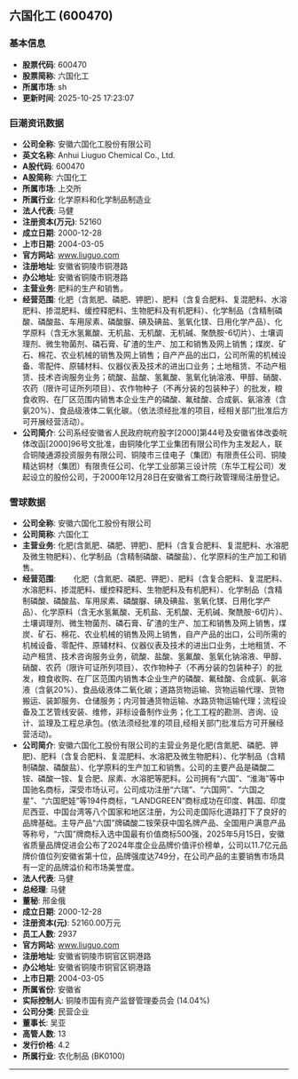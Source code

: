 ## 六国化工 (600470)

### 基本信息

- **股票代码**: 600470
- **股票简称**: 六国化工
- **所属市场**: sh
- **更新时间**: 2025-10-25 17:23:07

### 巨潮资讯数据

- **公司全称**: 安徽六国化工股份有限公司
- **英文名称**: Anhui Liuguo Chemical Co., Ltd.
- **A股代码**: 600470
- **A股简称**: 六国化工
- **所属市场**: 上交所
- **所属行业**: 化学原料和化学制品制造业
- **法人代表**: 马健
- **注册资本(万元)**: 52160
- **成立日期**: 2000-12-28
- **上市日期**: 2004-03-05
- **官方网站**: www.liuguo.com
- **注册地址**: 安徽省铜陵市铜港路
- **办公地址**: 安徽省铜陵市铜港路
- **主营业务**: 肥料的生产和销售。
- **经营范围**: 化肥（含氮肥、磷肥、钾肥）、肥料（含复合肥料、复混肥料、水溶肥料、掺混肥料、缓控释肥料、生物肥料及有机肥料）、化学制品（含精制磷酸、磷酸盐、车用尿素、磷酸脲、碘及碘盐、氢氧化镁、日用化学产品）、化学原料（含无水氢氟酸、无机盐、无机酸、无机碱、聚酰胺-6切片）、土壤调理剂、微生物菌剂、磷石膏、矿渣的生产、加工和销售及网上销售；煤炭、矿石、棉花、农业机械的销售及网上销售；自产产品的出口，公司所需的机械设备、零配件、原辅材料、仪器仪表及技术的进出口业务；土地租赁、不动产租赁、技术咨询服务业务；硫酸、盐酸、氢氟酸、氢氧化钠溶液、甲醇、硝酸、农药（限许可证所列项目）、农作物种子（不再分装的包装种子）的批发，粮食收购、在厂区范围内销售本企业生产的磷酸、氟硅酸、合成氨、氨溶液（含氨20%）、食品级液体二氧化碳。（依法须经批准的项目，经相关部门批准后方可开展经营活动）。
- **公司简介**: 公司系经安徽省人民政府皖府股字[2000]第44号及安徽省体改委皖体改函[2000]96号文批准，由铜陵化学工业集团有限公司作为主发起人，联合铜陵通源投资服务有限公司、铜陵市三佳电子（集团）有限责任公司、铜陵精达铜材（集团）有限责任公司、化学工业部第三设计院（东华工程公司）发起设立的股份公司，于2000年12月28日在安徽省工商行政管理局注册登记。

### 雪球数据

- **公司全称**: 安徽六国化工股份有限公司
- **公司简称**: 六国化工
- **主营业务**: 化肥(含氮肥、磷肥、钾肥)、肥料（含复合肥料、复混肥料、水溶肥及微生物肥料）、化学制品（含精制磷酸、磷酸盐）、化学原料的生产加工和销售。
- **经营范围**: 　　化肥（含氮肥、磷肥、钾肥）、肥料（含复合肥料、复混肥料、水溶肥料、掺混肥料、缓控释肥料、生物肥料及有机肥料）、化学制品（含精制磷酸、磷酸盐、车用尿素、磷酸脲、碘及碘盐、氢氧化镁、日用化学产品）、化学原料（含无水氢氟酸、无机盐、无机酸、无机碱、聚酰胺-6切片）、土壤调理剂、微生物菌剂、磷石膏、矿渣的生产、加工和销售及网上销售，煤炭、矿石、棉花、农业机械的销售及网上销售，自产产品的出口，公司所需的机械设备、零配件、原辅材料、仪器仪表及技术的进出口业务，土地租赁、不动产租赁、技术咨询服务业务，硫酸、盐酸、氢氟酸、氢氧化钠溶液、甲醇、硝酸、农药（限许可证所列项目）、农作物种子（不再分装的包装种子）的批发，粮食收购、在厂区范围内销售本企业生产的磷酸、氟硅酸、合成氨、氨溶液（含氨20%）、食品级液体二氧化碳；道路货物运输、货物运输代理、货物搬运、装卸服务、仓储服务；内河普通货物运输、水路货物运输代理；流程设备及工艺管线安装、维修，非标设备制作业务；化工工程的勘测、咨询、设计、监理及工程总承包。(依法须经批准的项目,经相关部门批准后方可开展经营活动)。
- **公司简介**: 安徽六国化工股份有限公司的主营业务是化肥(含氮肥、磷肥、钾肥)、肥料（含复合肥料、复混肥料、水溶肥及微生物肥料）、化学制品（含精制磷酸、磷酸盐）、化学原料的生产加工和销售。公司的主要产品是磷酸二铵、磷酸一铵、复合肥、尿素、水溶肥等肥料。公司拥有“六国”、“淮海”等中国驰名商标，深受市场认可。公司成功注册“六瑞”、“六国网”、“六国之星”、“六国肥娃”等194件商标，“LANDGREEN”商标成功在印度、韩国、印度尼西亚、中国台湾等八个国家和地区注册，为公司走国际化道路打下了良好的品牌基础。主导产品“六国”牌磷酸二铵荣获中国名牌产品、全国用户满意产品等称号，“六国”牌商标入选中国最有价值商标500强，2025年5月15日，安徽省质量品牌促进会公布了2024年度企业品牌价值评价榜单，公司以11.7亿元品牌价值位列安徽省第十位，品牌强度达749分，在公司产品的主要销售市场具有一定的品牌溢价和市场美誉度。
- **法人代表**: 马健
- **总经理**: 马健
- **董秘**: 邢金俄
- **成立日期**: 2000-12-28
- **注册资本(元)**: 52160.00万元
- **员工人数**: 2937
- **官方网站**: www.liuguo.com
- **注册地址**: 安徽省铜陵市铜官区铜港路
- **办公地址**: 安徽省铜陵市铜官区铜港路
- **上市日期**: 2004-03-05
- **所属省份**: 安徽省
- **实际控制人**: 铜陵市国有资产监督管理委员会 (14.04%)
- **公司分类**: 民营企业
- **董事长**: 吴亚
- **高管人数**: 13
- **发行价格**: 4.2
- **所属行业**: 农化制品 (BK0100)

---